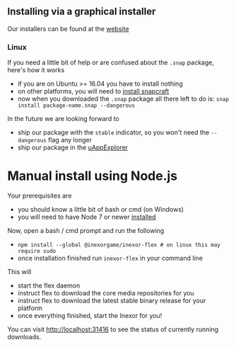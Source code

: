 ## Installing via a graphical installer

Our installers can be found at the [website](https://inexor.org/download)

### Linux
If you need a little bit of help or are confused about the `.snap` package, here's how it works

- if you are on Ubuntu >= 16.04 you have to install nothing
- on other platforms, you will need to [install snapcraft](https://docs.snapcraft.io/core/install)
- now when you downloaded the `.snap` package all there left to do is: `snap install package-name.snap --dangerous`

In the future we are looking forward to
- ship our package with the `stable` indicator, so you won't need the `--dangerous` flag any longer
- ship our package in the [uAppExplorer](https://uappexplorer.com)

# Manual install using Node.js

Your prerequisites are
- you should know a little bit of bash or cmd (on Windows)
- you will need to have Node 7 or newer [installed](https://nodejs.org/en/)

Now, open a bash / cmd prompt and run the following

- `npm install --global @inexorgame/inexor-flex # on linux this may require sudo`
- once installation finished run `inexor-flex` in your command line

This will
- start the flex daemon
- instruct flex to download the core media repositories for you
- instruct flex to download the latest stable binary release for your platform
- once everything finished, start the Inexor for you!

You can visit [http://localhost:31416](http://localhost:31416) to see the status of currently running downloads.


